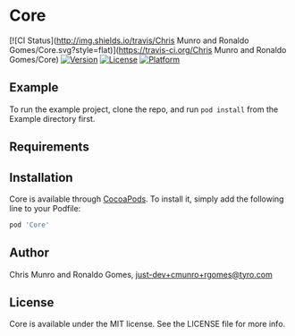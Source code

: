 # Core

[![CI Status](http://img.shields.io/travis/Chris Munro and Ronaldo Gomes/Core.svg?style=flat)](https://travis-ci.org/Chris Munro and Ronaldo Gomes/Core)
[![Version](https://img.shields.io/cocoapods/v/Core.svg?style=flat)](http://cocoapods.org/pods/Core)
[![License](https://img.shields.io/cocoapods/l/Core.svg?style=flat)](http://cocoapods.org/pods/Core)
[![Platform](https://img.shields.io/cocoapods/p/Core.svg?style=flat)](http://cocoapods.org/pods/Core)

## Example

To run the example project, clone the repo, and run `pod install` from the Example directory first.

## Requirements

## Installation

Core is available through [CocoaPods](http://cocoapods.org). To install
it, simply add the following line to your Podfile:

```ruby
pod 'Core'
```

## Author

Chris Munro and Ronaldo Gomes, just-dev+cmunro+rgomes@tyro.com

## License

Core is available under the MIT license. See the LICENSE file for more info.
